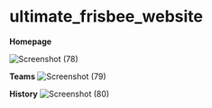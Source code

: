 # ultimate_frisbee_website

**Homepage**

![Screenshot (78)](https://user-images.githubusercontent.com/81866875/113485154-eb2f1200-94c9-11eb-8317-a1f857ea8bc7.png)

**Teams**
![Screenshot (79)](https://user-images.githubusercontent.com/81866875/113485260-452fd780-94ca-11eb-8551-441b42e61b1f.png)

**History**
![Screenshot (80)](https://user-images.githubusercontent.com/81866875/113485284-5bd62e80-94ca-11eb-9bcf-e409e51022e1.png)


